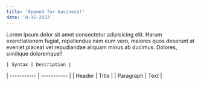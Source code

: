 ```yaml
---
title: 'Opened for business!'
date: '8-15-2022'
---
```


Lorem ipsum dolor sit amet consectetur adipisicing elit. Harum exercitationem fugiat, repellendus nam eum vero, maiores quos deserunt at eveniet placeat vel repudiandae aliquam minus ab ducimus. Dolores, similique doloremque?

    | Syntax | Description |

| ----------- | ----------- |
| Header | Title |
| Paragraph | Text |
